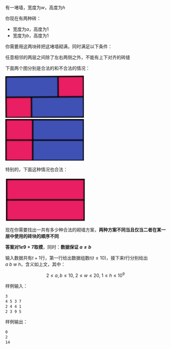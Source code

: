 有一堵墙，宽度为$w$，高度为$h$

你现在有两种砖：

* 宽度为$a$，高度为$1$
* 宽度为$b$，高度为$1$

你需要用这两块砖把这堵墙砌满，同时满足以下条件：

任意相邻的两层之间除了左右两侧之外，不能有上下对齐的砖缝

下面两个图分别是合法的和不合法的情况：

![ok](ok.png) &emsp; ![notok](notok.png)

特别的，下面这种情况也合法：

![special](special.png)

现在你需要找出一共有多少种合法的砌墙方案，**两种方案不同当且仅当二者在某一层中使用的砖块的顺序不同**

**答案对$1e9+7$取模**，同时：**数据保证 $a\neq b$**

输入数据共有$t+1$行，第一行给出数据组数$t(t\leq 10)$，接下来$t$行分别给出$a \ b \ w \ h$，含义如上文，其中：

$$
2\leq a,b \leq 10, \ 2\leq w\leq 20, \ 1\leq h\leq 10^9
$$

样例输入：

```
3
4 5 3 7
2 4 4 1
2 3 9 5
```

样例输出：

```
0
2
14
```